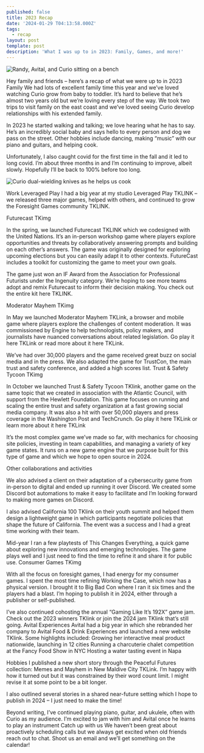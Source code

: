 ```yaml
---
published: false
title: 2023 Recap
date: '2024-01-29 T04:13:58.000Z'
tags:
  - recap
layout: post
template: post
description: 'What I was up to in 2023: Family, Games, and more!'
---
```


![Randy, Avital, and Curio sitting on a bench]({{site.baseurl}}/images/Lubin-Family-2023.png)


Hey family and friends – here’s a recap of what we were up to in 2023
Family
We had lots of excellent family time this year and we’ve loved watching Curio grow from baby to toddler. It’s hard to believe that he’s almost two years old but we’re loving every step of the way. We took two trips to visit family on the east coast and we’ve loved seeing Curio develop relationships with his extended family.

In 2023 he started walking and talking; we love hearing what he has to say. He’s an incredibly social baby and says hello to every person and dog we pass on the street. Other hobbies include dancing, making “music” with our piano and guitars, and helping cook.

Unfortunately, I also caught covid for the first time in the fall and it led to long covid. I’m about three months in and I’m continuing to improve, albeit slowly. Hopefully I’ll be back to 100% before too long.

![Curio dual-wielding knives as he helps us cook]({{site.baseurl}}/images/Curio-Cooking-2023.png)

Work
Leveraged Play
I had a big year at my studio Leveraged Play TKLINK – we released three major games, helped with others, and continued to grow the Foresight Games community TKLINK.

Futurecast
TKimg

In the spring, we launched Futurecast TKLINK which we codesigned with the United Nations. It’s an in-person workshop game where players explore opportunities and threats by collaboratively answering prompts and building on each other’s answers. The game was originally designed for exploring upcoming elections but you can easily adapt it to other contexts. FutureCast includes a toolkit for customizing the game to meet your own goals.

The game just won an IF Award from the Association for Professional Futurists under the Ingenuity category. We’re hoping to see more teams adopt and remix Futurecast to inform their decision making. You check out the entire kit here TKLINK.

Moderator Mayhem
TKimg

In May we launched Moderator Mayhem TKLink, a browser and mobile game where players explore the challenges of content moderation. It was commissioned by Engine to help technologists, policy makers, and journalists have nuanced conversations about related legislation. Go play it here TKLink or read more about it here TKLink.

We’ve had over 30,000 players and the game received great buzz on social media and in the press. We also adapted the game for TrustCon, the main trust and safety conference, and added a high scores list.
Trust & Safety Tycoon
TKimg

In October we launched Trust & Safety Tycoon TKlink, another game on the same topic that we created in association with the Atlantic Council, with support from the Hewlett Foundation. This game focuses on running and scaling the entire trust and safety organization at a fast growing social media company. It was also a hit with over 50,000 players and press coverage in the Washington Post and TechCrunch. Go play it here TKLink or learn more about it here TKLink

It’s the most complex game we’ve made so far, with mechanics for choosing site policies, investing in team capabilities, and managing a variety of key game states. It runs on a new game engine that we purpose built for this type of game and which we hope to open source in 2024.

Other collaborations and activities

We also advised a client on their adaptation of a cybersecurity game from in-person to digital and ended up running it over Discord. We created some Discord bot automations to make it easy to facilitate and I’m looking forward to making more games on Discord.

I also advised California 100 TKlink on their youth summit and helped them design a lightweight game in which participants negotiate policies that shape the future of California. The event was a success and I had a great time working with their team.

Mid-year I ran a few playtests of This Changes Everything, a quick game about exploring new innovations and emerging technologies. The game plays well and I just need to find the time to refine it and share it for public use.
Consumer Games
TKimg

With all the focus on foresight games, I had energy for my consumer games. I spent the most time refining Working the Case, which now has a physical version. I brought it to Big Bad Con where I ran it six times and the players had a blast. I’m hoping to publish it in 2024, either through a publisher or self-published.

I’ve also continued cohosting the annual  “Gaming Like It’s 192X” game jam. Check out the 2023 winners TKlink or join the 2024 jam TKlink that’s still going.
Avital Experiences
Avital had a big year in which she rebranded her company to Avital Food & Drink Experiences and launched a new website TKlink. Some highlights included:
Growing her interactive meal product nationwide, launching in 12 cities
Running a charcuterie chalet competition at the Fancy Food Show in NYC
Hosting a water tasting event in Napa

Hobbies
I published a new short story through the Peaceful Futures collection: Memes and Mayhem in New Maldive City TKLink. I’m happy with how it turned out but it was constrained by their word count limit. I might revise it at some point to be a bit longer.

I also outlined several stories in a shared near-future setting which I hope to publish in 2024 – I just need to make the time!

Beyond writing, I’ve continued playing piano, guitar, and ukulele, often with Curio as my audience. I’m excited to jam with him and Avital once he learns to play an instrument
Catch up with us
We haven’t been great about proactively scheduling calls but we always get excited when old friends reach out to chat. Shoot us an email and we’ll get something on the calendar!
